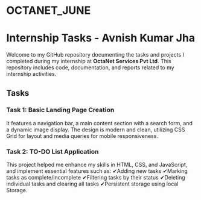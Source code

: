 # OCTANET_JUNE

# Internship Tasks - Avnish Kumar Jha

Welcome to my GitHub repository documenting the tasks and projects I completed during my internship at **OctaNet Services Pvt Ltd**. This repository includes code, documentation, and reports related to my internship activities.


## Tasks

### Task 1: Basic Landing Page Creation

It features a navigation bar, a main content section with a search form, and a dynamic image display. The design is modern and clean, utilizing CSS Grid for layout and media queries for mobile responsiveness.

### Task 2: TO-DO List Application

This project helped me enhance my skills in HTML, CSS, and JavaScript, and implement essential features such as:
✔Adding new tasks 
✔Marking tasks as complete/incomplete 
✔Filtering tasks by their status 
✔Deleting individual tasks and clearing all tasks 
✔Persistent storage using local Storage.
